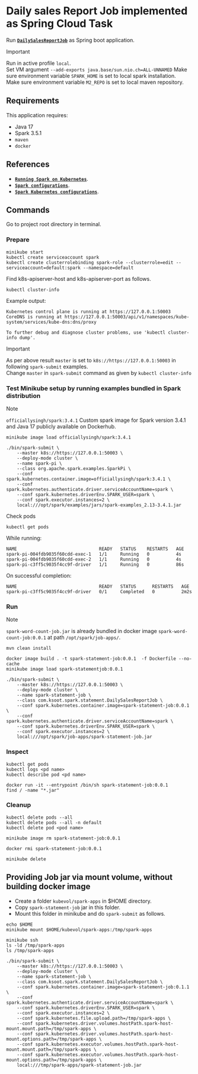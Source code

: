 # Daily sales Report Job implemented as Spring Cloud Task

Run [**`DailySalesReportJob`**](src/main/java/com/ksoot/spark/sales/DailySalesReportJob.java) as Spring boot application.

> [!IMPORTANT]  
> Run in active profile `local`.  
> Set VM argument `--add-exports java.base/sun.nio.ch=ALL-UNNAMED`
> Make sure environment variable `SPARK_HOME` is set to local spark installation.  
> Make sure environment variable `M2_REPO` is set to local maven repository.  

## Requirements
This application requires:

- Java 17
- Spark 3.5.1
- `maven`
- `docker`

## References
* [**`Running Spark on Kubernetes`**](https://spark.apache.org/docs/3.4.1/running-on-kubernetes.html#cluster-mode).
* [**`Spark configurations`**](https://spark.apache.org/docs/3.4.1/configuration.html#available-properties).
* [**`Spark Kubernetes configurations`**](https://spark.apache.org/docs/3.4.1/running-on-kubernetes.html#configuration).

## Commands

Go to project root directory in terminal.

### Prepare
```shell
minikube start
kubectl create serviceaccount spark
kubectl create clusterrolebinding spark-role --clusterrole=edit --serviceaccount=default:spark --namespace=default
```

Find k8s-apiserver-host and k8s-apiserver-port as follows.
```shell
kubectl cluster-info
```
Example output:
```shell
Kubernetes control plane is running at https://127.0.0.1:50003
CoreDNS is running at https://127.0.0.1:50003/api/v1/namespaces/kube-system/services/kube-dns:dns/proxy

To further debug and diagnose cluster problems, use 'kubectl cluster-info dump'.
```

> [!IMPORTANT]
> As per above result `master` is set to `k8s://https://127.0.0.1:50003` in following `spark-submit` examples.  
> Change `master` in `spark-submit` command as given by `kubectl cluster-info`

### Test Minikube setup by running examples bundled in Spark distribution
> [!NOTE]
> `officiallysingh/spark:3.4.1` Custom spark image for Spark version 3.4.1 and Java 17 publicly available on Dockerhub.

```shell
minikube image load officiallysingh/spark:3.4.1

./bin/spark-submit \
    --master k8s://https://127.0.0.1:50003 \
    --deploy-mode cluster \
    --name spark-pi \
    --class org.apache.spark.examples.SparkPi \
    --conf spark.kubernetes.container.image=officiallysingh/spark:3.4.1 \
    --conf spark.kubernetes.authenticate.driver.serviceAccountName=spark \
    --conf spark.kubernetes.driverEnv.SPARK_USER=spark \
    --conf spark.executor.instances=2 \
    local:///opt/spark/examples/jars/spark-examples_2.13-3.4.1.jar
```
Check pods
```shell
kubectl get pods
```
While running:
```shell
NAME                               READY   STATUS    RESTARTS   AGE
spark-pi-004fdb9035f60cdd-exec-1   1/1     Running   0          4s
spark-pi-004fdb9035f60cdd-exec-2   1/1     Running   0          4s
spark-pi-c3ff5c9035f4cc9f-driver   1/1     Running   0          86s
```
On successful completion:
```shell
NAME                               READY   STATUS      RESTARTS   AGE
spark-pi-c3ff5c9035f4cc9f-driver   0/1     Completed   0          2m2s
```

### Run
> [!NOTE]
> `spark-word-count-job.jar` is already bundled in docker image `spark-word-count-job:0.0.1` at path `/opt/spark/job-apps/`.

```shell
mvn clean install

docker image build . -t spark-statement-job:0.0.1  -f Dockerfile --no-cache
minikube image load spark-statementjob:0.0.1

./bin/spark-submit \
    --master k8s://https://127.0.0.1:50003 \
    --deploy-mode cluster \
    --name spark-statement-job \
    --class com.ksoot.spark.statement.DailySalesReportJob \
    --conf spark.kubernetes.container.image=spark-statement-job:0.0.1 \
    --conf spark.kubernetes.authenticate.driver.serviceAccountName=spark \
    --conf spark.kubernetes.driverEnv.SPARK_USER=spark \
    --conf spark.executor.instances=2 \
    local:///opt/spark/job-apps/spark-statement-job.jar
```

### Inspect
```shell
kubectl get pods
kubectl logs <pd name>
kubectl describe pod <pd name>

docker run -it --entrypoint /bin/sh spark-statement-job:0.0.1
find / -name "*.jar"
```

### Cleanup
```shell
kubectl delete pods --all
kubectl delete pods --all -n default
kubectl delete pod <pod name>

minikube image rm spark-statement-job:0.0.1

docker rmi spark-statement-job:0.0.1

minikube delete
```

## Providing Job jar via mount volume, without building docker image

* Create a folder `kubevol/spark-apps` in $HOME directory.
* Copy `spark-statement-job` jar in this folder.
* Mount this folder in minikube and do `spark-submit` as follows.

```shell
echo $HOME
minikube mount $HOME/kubevol/spark-apps:/tmp/spark-apps

minikube ssh
ls -ld /tmp/spark-apps
ls /tmp/spark-apps

./bin/spark-submit \
    --master k8s://https://127.0.0.1:50003 \
    --deploy-mode cluster \
    --name spark-statement-job \
    --class com.ksoot.spark.statement.DailySalesReportJob \
    --conf spark.kubernetes.container.image=spark-statement-job:0.1.1 \
    --conf spark.kubernetes.authenticate.driver.serviceAccountName=spark \
    --conf spark.kubernetes.driverEnv.SPARK_USER=spark \
    --conf spark.executor.instances=2 \
    --conf spark.kubernetes.file.upload.path=/tmp/spark-apps \
    --conf spark.kubernetes.driver.volumes.hostPath.spark-host-mount.mount.path=/tmp/spark-apps \
    --conf spark.kubernetes.driver.volumes.hostPath.spark-host-mount.options.path=/tmp/spark-apps \
    --conf spark.kubernetes.executor.volumes.hostPath.spark-host-mount.mount.path=/tmp/spark-apps \
    --conf spark.kubernetes.executor.volumes.hostPath.spark-host-mount.options.path=/tmp/spark-apps \
    local:///tmp/spark-apps/spark-statement-job.jar
```
